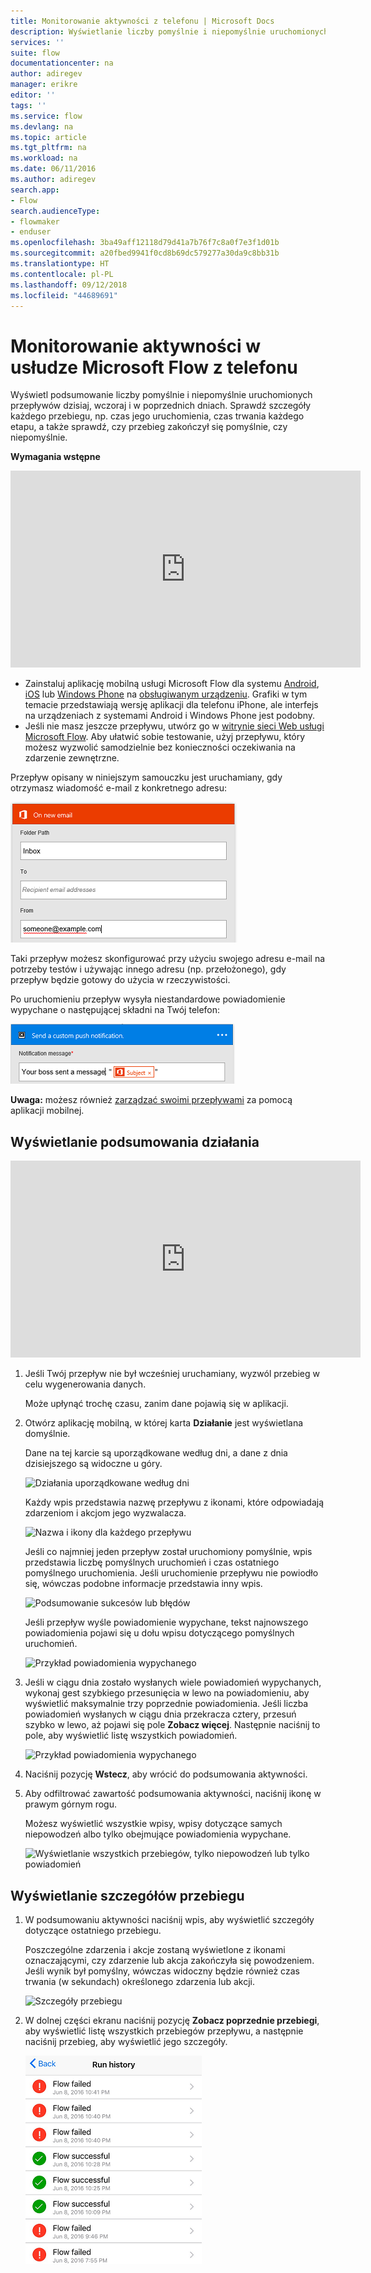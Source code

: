 ```yaml
---
title: Monitorowanie aktywności z telefonu | Microsoft Docs
description: Wyświetlanie liczby pomyślnie i niepomyślnie uruchomionych przepływów, czasów uruchomienia i czasów trwania poszczególnych przebiegów
services: ''
suite: flow
documentationcenter: na
author: adiregev
manager: erikre
editor: ''
tags: ''
ms.service: flow
ms.devlang: na
ms.topic: article
ms.tgt_pltfrm: na
ms.workload: na
ms.date: 06/11/2016
ms.author: adiregev
search.app:
- Flow
search.audienceType:
- flowmaker
- enduser
ms.openlocfilehash: 3ba49aff12118d79d41a7b76f7c8a0f7e3f1d01b
ms.sourcegitcommit: a20fbed9941f0cd8b69dc579277a30da9c8bb31b
ms.translationtype: HT
ms.contentlocale: pl-PL
ms.lasthandoff: 09/12/2018
ms.locfileid: "44689691"
---
```

# <a name="monitor-activity-in-microsoft-flow-from-your-phone"></a>Monitorowanie aktywności w usłudze Microsoft Flow z telefonu
Wyświetl podsumowanie liczby pomyślnie i niepomyślnie uruchomionych przepływów dzisiaj, wczoraj i w poprzednich dniach. Sprawdź szczegóły każdego przebiegu, np. czas jego uruchomienia, czas trwania każdego etapu, a także sprawdź, czy przebieg zakończył się pomyślnie, czy niepomyślnie.

**Wymagania wstępne**

<iframe width="560" height="315" src="https://www.youtube.com/embed/vZuYZ64K3tI?list=PL8nfc9haGeb55I9wL9QnWyHp3ctU2_ThF" frameborder="0" allowfullscreen></iframe>

* Zainstaluj aplikację mobilną usługi Microsoft Flow dla systemu [Android](https://aka.ms/flowmobiledocsandroid), [iOS](https://aka.ms/flowmobiledocsios) lub [Windows Phone](https://aka.ms/flowmobilewindows) na [obsługiwanym urządzeniu](getting-started.md#use-the-mobile-app). Grafiki w tym temacie przedstawiają wersję aplikacji dla telefonu iPhone, ale interfejs na urządzeniach z systemami Android i Windows Phone jest podobny.
* Jeśli nie masz jeszcze przepływu, utwórz go w [witrynie sieci Web usługi Microsoft Flow](https://flow.microsoft.com/). Aby ułatwić sobie testowanie, użyj przepływu, który możesz wyzwolić samodzielnie bez konieczności oczekiwania na zdarzenie zewnętrzne.

Przepływ opisany w niniejszym samouczku jest uruchamiany, gdy otrzymasz wiadomość e-mail z konkretnego adresu:

![Wyzwolenie przepływu w przypadku otrzymania wiadomości e-mail z konkretnego adresu](./media/mobile-monitor-activity/create-trigger.png)

Taki przepływ możesz skonfigurować przy użyciu swojego adresu e-mail na potrzeby testów i używając innego adresu (np. przełożonego), gdy przepływ będzie gotowy do użycia w rzeczywistości.

Po uruchomieniu przepływ wysyła niestandardowe powiadomienie wypychane o następującej składni na Twój telefon:

![Wysyłanie powiadomienia wypychanego](./media/mobile-monitor-activity/create-event.png)

**Uwaga:** możesz również [zarządzać swoimi przepływami](mobile-manage-flows.md) za pomocą aplikacji mobilnej.

## <a name="display-a-summary-of-activity"></a>Wyświetlanie podsumowania działania
<iframe width="560" height="315" src="https://www.youtube.com/embed/nVCGJamOw6s?list=PL8nfc9haGeb55I9wL9QnWyHp3ctU2_ThF" frameborder="0" allowfullscreen></iframe>

1. Jeśli Twój przepływ nie był wcześniej uruchamiany, wyzwól przebieg w celu wygenerowania danych.
   
    Może upłynąć trochę czasu, zanim dane pojawią się w aplikacji.
2. Otwórz aplikację mobilną, w której karta **Działanie** jest wyświetlana domyślnie.
   
    Dane na tej karcie są uporządkowane według dni, a dane z dnia dzisiejszego są widoczne u góry.
   
    ![Działania uporządkowane według dni](./media/mobile-monitor-activity/activity-day2.png)
   
    Każdy wpis przedstawia nazwę przepływu z ikonami, które odpowiadają zdarzeniom i akcjom jego wyzwalacza.
   
    ![Nazwa i ikony dla każdego przepływu](./media/mobile-monitor-activity/activity-flow-name.png)
   
    Jeśli co najmniej jeden przepływ został uruchomiony pomyślnie, wpis przedstawia liczbę pomyślnych uruchomień i czas ostatniego pomyślnego uruchomienia. Jeśli uruchomienie przepływu nie powiodło się, wówczas podobne informacje przedstawia inny wpis.
   
    ![Podsumowanie sukcesów lub błędów](./media/mobile-monitor-activity/activity-summary.png)
   
    Jeśli przepływ wyśle powiadomienie wypychane, tekst najnowszego powiadomienia pojawi się u dołu wpisu dotyczącego pomyślnych uruchomień.
   
    ![Przykład powiadomienia wypychanego](./media/mobile-monitor-activity/activity-notification.png)
3. Jeśli w ciągu dnia zostało wysłanych wiele powiadomień wypychanych, wykonaj gest szybkiego przesunięcia w lewo na powiadomieniu, aby wyświetlić maksymalnie trzy poprzednie powiadomienia. Jeśli liczba powiadomień wysłanych w ciągu dnia przekracza cztery, przesuń szybko w lewo, aż pojawi się pole **Zobacz więcej**. Następnie naciśnij to pole, aby wyświetlić listę wszystkich powiadomień.
   
    ![Przykład powiadomienia wypychanego](./media/mobile-monitor-activity/activity-notification-list.png)
4. Naciśnij pozycję **Wstecz**, aby wrócić do podsumowania aktywności.
5. Aby odfiltrować zawartość podsumowania aktywności, naciśnij ikonę w prawym górnym rogu.
   
    Możesz wyświetlić wszystkie wpisy, wpisy dotyczące samych niepowodzeń albo tylko obejmujące powiadomienia wypychane.
   
    ![Wyświetlanie wszystkich przebiegów, tylko niepowodzeń lub tylko powiadomień](./media/mobile-monitor-activity/activity-filter.png)

## <a name="show-details-of-a-run"></a>Wyświetlanie szczegółów przebiegu
1. W podsumowaniu aktywności naciśnij wpis, aby wyświetlić szczegóły dotyczące ostatniego przebiegu.
   
     Poszczególne zdarzenia i akcje zostaną wyświetlone z ikonami oznaczającymi, czy zdarzenie lub akcja zakończyła się powodzeniem. Jeśli wynik był pomyślny, wówczas widoczny będzie również czas trwania (w sekundach) określonego zdarzenia lub akcji.
   
    ![Szczegóły przebiegu](./media/mobile-monitor-activity/activity-icons.png)
2. W dolnej części ekranu naciśnij pozycję **Zobacz poprzednie przebiegi**, aby wyświetlić listę wszystkich przebiegów przepływu, a następnie naciśnij przebieg, aby wyświetlić jego szczegóły.
   
    ![Historia sukcesów/niepowodzeń](./media/mobile-monitor-activity/history-mixed.png)

